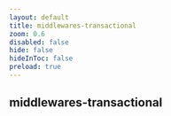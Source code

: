 ```yaml
---
layout: default 
title: middlewares-transactional  
zoom: 0.6   
disabled: false 
hide: false 
hideInToc: false    
preload: true   
---
```



## middlewares-transactional   
